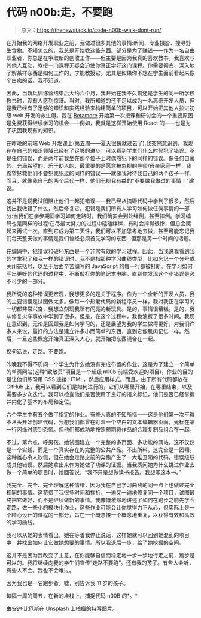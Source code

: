 # 代码 n00b:走，不要跑

> 原文：<https://thenewstack.io/code-n00b-walk-dont-run/>

在开始我的网络开发职业之前，我做过很多其他的事情:新闻、专业摄影、搜寻野生食物。不知怎么的，我总是开始教这些东西。部分是为了赚钱——作为一名自由职业者，你总是在争取新的创收工作——但主要是因为我真的喜欢教书。我喜欢与其他人互动，教授一门课程无疑会迫使你真正学好这门课程。你需要彻底、深入地了解某样东西是如何工作的，才能教授它。尤其是如果你不想在学生面前看起来像个白痴的话。我不知道。

因此，当新兵训练营结束后大约六个月，我开始在我不久前还是学生的同一所学校教书时，没有人感到惊讶。当时，我所知道的还不足以成为一名高级开发人员，但是我已经有了足够的知识和实践经验来构建简单的项目，可以开始把其他人拉进初级 web 开发的救生艇。我在 [Betamore](https://betamore.com/) 开始第一次授课和研讨会的一个重要原因是免费获得继续学习的机会——例如，我就是这样开始使用 React 的——也是为了巩固我现有的知识。

在昨晚的前端 Web 开发课上(第五周——夏天很快就过去了),我突然意识到，我现在在自己的知识领域已经有了足够的进步，可以看到学生们什么时候犯了错误。不是任何错误，而是两年前我坐在那个位子上时偶然犯下的同样的错误。像任何自豪的、充满希望的、乐于助人的、最重要的是愿意被忽视的导师/母亲家庭一样，我希望拯救他们不要犯我犯过的同样的错误——就像我对待我自己的两个孩子一样。而且，就像我自己的两个后代一样，他们无视我有益的“不要做我做过的事情！”建议。

这并不是说我试图阻止他们一起犯错误——我已经从搞砸代码中学到了很多，然后找出我做错了什么，然后修复它。犯错是我们所有人学习如何做任何事情的一部分:当我们在学步期间学习如何走路时，我们确实会到处绊倒，甚至摔倒。学习编码也是同样的过程:在尽最大努力的过程中磕磕绊绊，有时会摔得很惨，但总会爬起来再试一次。直到它成为第二天性，我们可以不加思考地去做，甚至可能忘记我们每天整天做的事情是我们曾经必须首先学习的东西…但那是另一个时间的话题。

在编码中，犯错误和破坏东西是一个非常有效的学习过程。因此，当我说我看到我的学生犯了和我一样的错误时，我不是指那种学习曲线类型，比如忘记一个分号或关闭花括号，以至于后面辛苦编写的 JavaScript 的每一行都被打断。在学习如何写出更好的代码的过程中，不断敲打你的笔记本电脑，直到你发现这个小错误是必不可少的一部分。

我所说的这种错误更宏观，我想更多的是关于程序。作为一个全新的开发人员，我的主要错误是试图做太多。像每一个热爱代码的新程序员一样，我对我正在学习的一切都非常兴奋，我想立刻玩我所有闪亮的新玩具。是的，事情很糟糕。是的，我从修复火车事故中学到了很多。但是，在这个过程中，我也浪费了很多时间。我现在意识到，无论是回顾我是如何学习的，还是展望为我的学生做得更好，对我们许多人来说，最好的方法是建立许多小而简单的东西，直到它像肌肉记忆一样。然后，一旦这些概念开始真正深入人心，就开始把东西混合在一起。

换句话说，走路。不要跑。

昨晚我不得不质问一个学生为什么她没有完成布置的作业。这是为了建立一个简单的单页网站(这种“致敬页”项目是一个超级 n00b 前端受欢迎的项目)。作业的目的是让他们练习用 CSS 连接 HTML，然后应用样式。而且，由于所有代码都放在 GitHub 上，我可以看到它们是如何进行的，它们从哪里开始，在哪里结束，以及需要多少次迭代。我可以检查他们是否使用了良好的语义标记，他们是否已经掌握并内化了基本的布局和定位。

六个学生中有五个做了指定的作业。有些人真的不知所措——这是他们第一次不得不从头开始创建代码，我想我们都曾在盯着一个空白的文本编辑器页面，光标在第一行闪烁时感到恐慌。但他们都成功地按照预期将作品的合理复制品组合在一起。

不过，第六点。呼男孩。她试图建立一个完整的多页面、多功能的网站。这不仅仅是一个实践，而是一个真实存在的完整的公共产品。不出所料，这完全是一团糟。这种雄心令人钦佩，但在她会走路之前的奔跑产生了一大堆丑陋的代码，错误级联成其他错误。然后她拿出来作为她做了功课的证据。当我质问她为什么跳过作业去做一个简单的项目时，她回答说，“我不只是想做读书报告。我想写这本书。”

我完全、完全、完全理解这种情绪，因为我在自己学习曲线的同一点上也做过完全相同的事情。这花费了我很多时间和挫折，一遍又一遍地修复同一个项目，试图最终把它做好，而不是继续做新的事情。我慷慨激昂地讲述了如何在跑步之前先学会走路，做一些小的模块化作业，这些作业可能会让你觉得力不从心，但实际上是一个精心设计的课程的一部分，旨在一个概念接一个概念地重复，以获得有效和高效的学习曲线。

我可以从她的表情看出，她在等着我停止说话，这样她就可以回到她混乱的项目中，并找出如何让它做她想要的事情。所以我退后一步，给了她挖掘的空间。

这并不是因为我改变了主意，在你能够自信而稳定地一步一步地行走之前，跑步是可以的。我将继续向我的学生们宣传“走路不要跑”。还有我的孩子。有些人会听，有些人不会。我也不会难过。

因为我也是一名跑步者。嘘，别告诉我 11 岁的孩子。

每隔一周的周五，在新的堆栈上，捕捉代码 n00B 的*。*

由[安迪·比厄斯](https://unsplash.com/photos/BjcGdM-mjL0?utm_source=unsplash&utm_medium=referral&utm_content=creditCopyText)在 [Unsplash 上拍摄的特写图片。](https://unsplash.com/search/photos/walk-run?utm_source=unsplash&utm_medium=referral&utm_content=creditCopyText)

<svg xmlns:xlink="http://www.w3.org/1999/xlink" viewBox="0 0 68 31" version="1.1"><title>Group</title> <desc>Created with Sketch.</desc></svg>